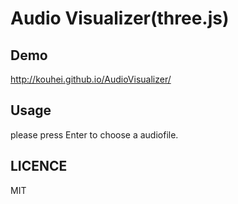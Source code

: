 # Audio Visualizer(three.js)
## Demo
http://kouhei.github.io/AudioVisualizer/

## Usage
please press Enter to choose a audiofile.

## LICENCE
MIT
